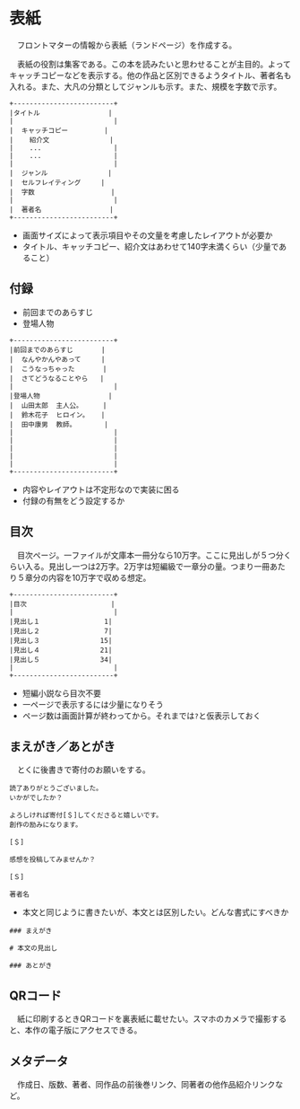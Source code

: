 # 表紙

　フロントマターの情報から表紙（ランドページ）を作成する。

　表紙の役割は集客である。この本を読みたいと思わせることが主目的。よってキャッチコピーなどを表示する。他の作品と区別できるようタイトル、著者名も入れる。また、大凡の分類としてジャンルも示す。また、規模を字数で示す。

```
+-------------------------+
|タイトル                 |
|                         |
|  キャッチコピー         |
|    紹介文               |
|    ...                  |
|    ...                  |
|                         |
|  ジャンル               | 
|  セルフレイティング     |
|  字数                   |
|                         |
|  著者名                 |
+-------------------------+
```

* 画面サイズによって表示項目やその文量を考慮したレイアウトが必要か
* タイトル、キャッチコピー、紹介文はあわせて140字未満くらい（少量であること）

## 付録

* 前回までのあらすじ
* 登場人物

```
+-------------------------+
|前回までのあらすじ       |
|  なんやかんやあって     |
|  こうなっちゃった       |
|  さてどうなることやら   |
|                         |
|登場人物                 |
|  山田太郎  主人公。     |
|  鈴木花子  ヒロイン。   |
|  田中康男  教師。       |
|                         |
|                         |
|                         |
|                         |
|                         |
+-------------------------+
```

* 内容やレイアウトは不定形なので実装に困る
* 付録の有無をどう設定するか

## 目次

　目次ページ。一ファイルが文庫本一冊分なら10万字。ここに見出しが５つ分くらい入る。見出し一つは2万字。2万字は短編級で一章分の量。つまり一冊あたり５章分の内容を10万字で収める想定。

```
+-------------------------+
|目次                     |
|                         |
|見出し１                1|
|見出し２                7|
|見出し３               15|
|見出し４               21|
|見出し５               34|
|                         |
+-------------------------+
```

* 短編小説なら目次不要
* 一ページで表示するには少量になりそう
* ページ数は画面計算が終わってから。それまでは`?`と仮表示しておく

## まえがき／あとがき

　とくに後書きで寄付のお願いをする。

```
読了ありがとうございました。
いかがでしたか？

よろしければ寄付[＄]してくださると嬉しいです。
創作の励みになります。

[＄]

感想を投稿してみませんか？

[Ｓ]

著者名
```

* 本文と同じように書きたいが、本文とは区別したい。どんな書式にすべきか

```
### まえがき

# 本文の見出し

### あとがき
```

## QRコード

　紙に印刷するときQRコードを裏表紙に載せたい。スマホのカメラで撮影すると、本作の電子版にアクセスできる。

## メタデータ

　作成日、版数、著者、同作品の前後巻リンク、同著者の他作品紹介リンクなど。

